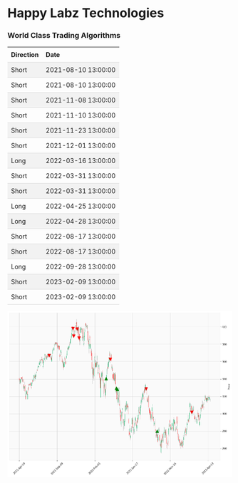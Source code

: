
<style>
.hits {
            border-collapse: collapse;
            width: 100%;
        }
        .hits th, td {
            padding: 8px;
            text-align: left;
            border-bottom: 1px solid #ddd;
        }
        .hits tr:nth-child(even) {
            background-color: #f2f2f2;
        }
</style>
    
# Happy Labz Technologies

### World Class Trading Algorithms
    
<table class="hits">
    <tr>
        <th>Direction</th>
        <th>Date</th>
      </tr>
    <tr>
        <td>Short</td>
        <td>2021-08-10 13:00:00</td>
    </tr>
    <tr>
        <td>Short</td>
        <td>2021-08-10 13:00:00</td>
    </tr>
    <tr>
        <td>Short</td>
        <td>2021-11-08 13:00:00</td>
    </tr>
    <tr>
        <td>Short</td>
        <td>2021-11-10 13:00:00</td>
    </tr>
    <tr>
        <td>Short</td>
        <td>2021-11-23 13:00:00</td>
    </tr>
    <tr>
        <td>Short</td>
        <td>2021-12-01 13:00:00</td>
    </tr>
    <tr>
        <td>Long</td>
        <td>2022-03-16 13:00:00</td>
    </tr>
    <tr>
        <td>Short</td>
        <td>2022-03-31 13:00:00</td>
    </tr>
    <tr>
        <td>Short</td>
        <td>2022-03-31 13:00:00</td>
    </tr>
    <tr>
        <td>Long</td>
        <td>2022-04-25 13:00:00</td>
    </tr>
    <tr>
        <td>Long</td>
        <td>2022-04-28 13:00:00</td>
    </tr>
    <tr>
        <td>Short</td>
        <td>2022-08-17 13:00:00</td>
    </tr>
    <tr>
        <td>Short</td>
        <td>2022-08-17 13:00:00</td>
    </tr>
    <tr>
        <td>Long</td>
        <td>2022-09-28 13:00:00</td>
    </tr>
    <tr>
        <td>Short</td>
        <td>2023-02-09 13:00:00</td>
    </tr>
    <tr>
        <td>Short</td>
        <td>2023-02-09 13:00:00</td>
    </tr>
    
</table>

![Plot](charts/QQQ.png)